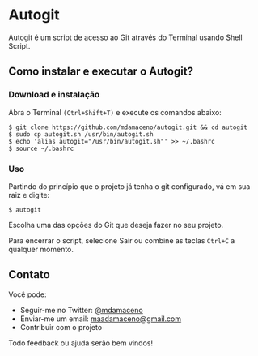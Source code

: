 # Autogit

Autogit é um script de acesso ao Git através do Terminal usando Shell Script.

## Como instalar e executar o Autogit?

### Download e instalação

Abra o Terminal `(Ctrl+Shift+T)` e execute os comandos abaixo:
```
$ git clone https://github.com/mdamaceno/autogit.git && cd autogit
$ sudo cp autogit.sh /usr/bin/autogit.sh
$ echo 'alias autogit="/usr/bin/autogit.sh"' >> ~/.bashrc
$ source ~/.bashrc
```
### Uso

Partindo do princípio que o projeto já tenha o git configurado, vá em sua raiz e digite:
```
$ autogit
```
Escolha uma das opções do Git que deseja fazer no seu projeto.

Para encerrar o script, selecione Sair ou combine as teclas `Ctrl+C` a qualquer momento.

## Contato

Você pode:

* Seguir-me no Twitter: [@mdamaceno](https://twitter.com/mdamaceno)
* Enviar-me um email: maadamaceno@gmail.com
* Contribuir com o projeto

Todo feedback ou ajuda serão bem vindos!
